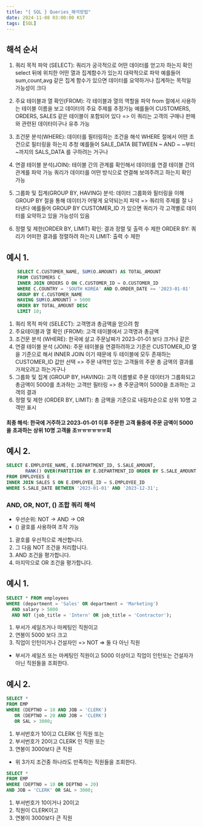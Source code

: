 ```yaml
---
title: "{ SQL } Queries_해석방법"
date: 2024-11-08 03:00:00 KST
tags: [SQL]
---
```


## 해석 순서

1. 쿼리 목적 파악 (SELECT): 쿼리가 궁극적으로 어떤 데이터를 얻고자 하는지 확인
   select 뒤에 위치한 어떤 열과 집계함수가 있는지 대략적으로 파악
   예를들어 sum,count,avg 같은 집계 함수가 있으면 데이터를 요약하거나 집계하는 목적일 가능성이 크다

2. 주요 테이블과 열 확인(FROM): 각 테이블과 열의 역할을 파악
   from 절에서 사용하는 테이블 이름을 보고 데이터의 주요 주제를 추정가능
   예를들어 CUSTOMERS, ORDERS, SALES 같은 테이블이 포함되어 있다 => 이 쿼리는 고객의 구매나 판매와 관련된 데이터이구나 유추 가능

3. 조건문 분석(WHERE): 데이터를 필터링하는 조건을 해석
   WHERE 절에서 어떤 조건으로 필터링을 하는지 추청
   예를들어 SALE_DATA BETWEEN ~ AND ~
   ~부터 ~까지의 SALS_DATA 를 구하려는 거구나

4. 연결 테이블 분석(JOIN): 테이블 간의 관계를 확인해서 데이터를 연결
   테이블 간의 관계를 파악 가능
   쿼리가 데이터를 어떤 방식으로 연결해 보여주려고 하는지 확인 가능

5. 그룹화 및 집계(GROUP BY, HAVING) 분석: 데이터 그룹화와 필터링을 이해
   GROUP BY 절을 통해 데이터가 어떻게 요약되는지 파악 => 쿼리의 주제를 잘 나타낸다
   예를들어 GROUP BY CUSTOMER_ID 가 있으면 쿼리가 각 고객별로 데이터를 요약하고 있을 가능성이 있음

6. 정렬 및 제한(ORDER BY, LIMIT) 확인: 결과 정렬 및 출력 수 제한
   ORDER BY: 쿼리가 어떠한 결과를 정렬하려 하는지
   LIMIT: 출력 수 제한

## 예시 1.

```sql
    SELECT C.CUSTOMER_NAME, SUM(O.AMOUNT) AS TOTAL_AMOUNT
    FROM CUSTOMERS C
    INNER JOIN ORDERS O ON C.CUSTOMER_ID = O.CUSTOMER_ID
    WHERE C.COUNTRY = 'SOUTH KOREA' AND O.ORDER_DATE >= '2023-01-01'
    GROUP BY C.CUSTOMER_NAME
    HAVING SUM(O.AMOUNT) > 5000
    ORDER BY TOTAL_AMOUNT DESC
    LIMIT 10;
```

1. 쿼리 목적 파악 (SELECT): 고객명과 총금액을 얻으려 함
2. 주요테이블과 열 확인 (FROM): 고객 테이블에서 고객명과 총금액
3. 조건문 분석 (WHERE): 한국에 살고 주문날짜가 2023-01-01 보다 크거나 같은
4. 연결 테이블 분석 (JOIN): 주문 테이블을 연결하려하고 기준은 CUSTOMER_ID 열을 기준으로 해서
   INNER JOIN 이기 때문에 두 테이블에 모두 존재하는 CUSTOMER_ID 값만 선택
   => 주문 내역만 있는 고객들의 주문 총 금액의 결과를 가져오려고 하는거구나
5. 그룹화 및 집계 (GROUP BY, HAVING): 고객 이름별로 주문 데이터가 그룹화되고 총금액이 5000를 초과하는 고객만 필터링
   => 총 주문금액이 5000을 초과하는 고객의 결과
6. 정렬 및 제한 (ORDER BY, LIMIT): 총 금액을 기준으로 내림차순으로 상위 10명 고객만 표시

#### 최종 해석: 한국에 거주하고 2023-01-01 이후 주문한 고객 들중에 주문 금액이 5000을 초과하는 상위 10명 고객을 조ㅠㅠㅠㅠㅠㅠ회

## 예시 2.

```sql
SELECT E.EMPLOYEE_NAME, E.DEPARTMENT_ID, S.SALE_AMOUNT,
       RANK() OVER(PARTITION BY E.DEPARTMENT_ID ORDER BY S.SALE_AMOUNT DESC) AS SALE_RANK
FROM EMPLOYEES E
INNER JOIN SALES S ON E.EMPLOYEE_ID = S.EMPLOYEE_ID
WHERE S.SALE_DATE BETWEEN '2023-01-01' AND '2023-12-31';
```

### AND, OR, NOT, () 조합 쿼리 해석

- 우선순위: NOT -> AND -> OR
- () 괄호를 사용하여 조작 가능

1. 괄호를 우선적으로 계산합니다.
2. 그 다음 NOT 조건을 처리합니다.
3. AND 조건을 평가합니다.
4. 마지막으로 OR 조건을 평가합니다.

## 예시 1.

```sql
SELECT * FROM employees
WHERE (department = 'Sales' OR department = 'Marketing')
  AND salary > 5000
  AND NOT (job_title = 'Intern' OR job_title = 'Contractor');
```

1. 부서가 세일즈거나 마케팅인 직원이고
2. 연봉이 5000 보다 크고
3. 직업이 인턴이거나 건설자인 => NOT => 둘 다 아닌 직원

- 부서가 세일즈 또는 마케팅인 직원이고 5000 이상이고 직업이 인턴또는 건설자가 아닌 직원들을 조회한다.

## 예시 2.

```sql
SELECT *
FROM EMP
WHERE (DEPTNO = 10 AND JOB = 'CLERK')
   OR (DEPTNO = 20 AND JOB = 'CLERK')
   OR SAL > 3000;
```

1. 부서번호가 10이고 CLERK 인 직원 또는
2. 부서번호가 20이고 CLERK 인 직원 또는
3. 연봉이 3000보다 큰 직원

- 위 3가지 조건중 하나라도 만족하는 직원들을 조회한다.

```sql
SELECT *
FROM EMP
WHERE (DEPTNO = 10 OR DEPTNO = 20)
AND JOB = 'CLERK' OR SAL > 3000;
```

1. 부서번호가 10이거나 20이고
2. 직원이 CLERK이고
3. 연봉이 3000보다 큰 직원